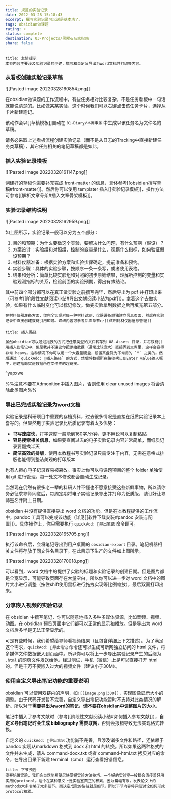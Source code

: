 ```yaml
---
title: 规范的实验记录
date: 2022-03-28 15:18:43
excerpt: 撰写实验记录可以说是基本功了。
tags: obsidian做课题
rating: ⭐
status: complete
destination: 03-Projects/黑曜石玩家指南
share: false
---
```


```ad-info
title: 友情提示
本节内容主要涉及实验记录的创建，撰写和自定义导出为word文稿并打印等内容。
```

### 从看板创建实验记录草稿

![[Pasted image 20220328160854.png]]

在obsidian做课题的工作流程中，有些任务相对比较复杂，不是任务看板中一句话就能说清楚的。比如做某某实验，这个时候我们可以右键点击该任务卡片，选择从卡片新建笔记。

该动作会以[[草稿模板]]自动在 `01-Diary/本周事务` 中生成以该任务名为文件名的草稿。

请务必采取上述看板流程创建实验记录（而不是从日志的Tracking中直接新建任务类草稿），其它任务相关的笔记草稿都是如此。

### 插入实验记录模板

![[Pasted image 20220328161147.png]]

创建好的草稿你需要补充完成 front-matter 的信息，具体参考[[obsidian撰写草稿#front-matter]]。然后你可以使用 templater 插入[[实验记录模板]]，操作方法可参考[[解析文章骨架#插入文章骨架模板]]。


### 实验记录结构说明

![[Pasted image 20220328162959.png]]

如上图所示，实验记录一般可以分为五个部分：

1. 目的和预期：为什么要做这个实验，要解决什么问题，有什么预期（假设）？
2. 方案设计：实验组和对照组，控制的变量是什么，观察什么指标，如何验证假设预期？
3. 材料仪器准备：根据实验方案和实验步骤确定，提前准备和预约。
4. 实验步骤：具体的实验步骤，按顺序一条一条写，或者使用表格。
5. 结果和分析：简单比较实验组和对照的初步原始结果，理解所控制的变量和实验观测指标的关系，检验前面的实验预期，得出有效结论。

其中前四个部分都可以在真正做实验之前撰写完毕，然后导出为 pdf 并打印出来（可参考[[阶段性文献阅读小结#导出文献阅读小结为pdf]]）。拿着这个去做实验，如果有什么临时变化可以标记修改。做完实验拿到数据之后再填充第五部分。

```ad-tip
在材料仪器准备方面，你完全实现对每一种材料试剂，仪器设备单独建立信息页面，然后在实验记录中直接创建双链引用即可。详细内容可参考后面章节👉[[试剂耗材仪器信息管理]]
```

```ad-tip
title: 插入路径

虽然obsidian可以通过拖拽的方式把任意类型的文件转存到 08-Assets 目录，并将双链引用插入到笔记中，但是我并不建议你把原始数据（通常比较庞大）直接弄到文库里，这样会变得非常 heavy。这种情况下你可以用一个大容量硬盘，设置其盘符为不常用的 `Y` 之类的。然后通过 `quickAdd: 📂插入路径` 的方式，然后将数据所在路径拷贝到Enter value输入框中，创建指向实验数据所在文件夹的超链接。
```
^yapxwe

%%注意不要在Admonition中插入图片，否则使用 clear unused images 将会清除此类图片%%

### 导出已完成实验记录为word文档

实验记录是科研项目中重要的存档资料，过去很多情况是直接在纸质实验记录本上誊写的。但显然电子实验记录比纸质记录有着太多优势：

- **书写速度快**，打字速度一般能到160字/分钟，更不用说可以复制粘贴
- **容易搜索相关信息**，如果要查阅过去的电子实验记录内容非常简单，而纸质记录要翻找半天
- **简洁高效的排版**，使用本教程书写实验记录只需专注于内容，无需在意格式排版也能得到整洁美观的打印版本

也有人担心电子记录容易被篡改。事实上你可以将课题项目的整个 folder 单独使用 git 进行管理。每一处文本修改都会自动生成记录。

当然现在仍然有很多老一辈的科研人并不懂也不愿意接受这些新鲜事物，所以请你务必征求导师同意后，每周定期将电子实验记录导出并打印为纸质版，装订好让导师签名并附上日期。

obsidian 并没有提供直接导出 word 文档的功能。但是在本教程提供的工作流中，pandoc 工具可以完成该功能（详见[[软件下载安装#pandoc 安装与配置]]）。具体操作上，你只需要执行 `quickAdd: 👑导出笔记` 命令即可。

![[Pasted image 20220328165705.png]]

执行该命令后，会将笔记导出到用户桌面的 `obsidian-export` 目录。笔记机器相关文件将存放于同文件名目录下。在此目录下生产的文件如上图所示。

![[Pasted image 20220328170018.png]]

可以看到，word 文档中的提供了实验的标题和实验记录的创建日期。但是图片都是全宽显示，可能导致页面存在大量空白，所以你可以进一步对 word 文档中的图片大小进行调整（按住shift使用鼠标进行拖拽实现等比例缩放），最后双面打印出来。


### 分享嵌入视频的实验记录

在 obsidian 中撰写笔记，你可以随意地插入多种多媒体资源，比如音频、视频、动图。在 obsidian 预览页面中它们都可以正常的显示和播放。但是导出为 word 文档后多半是无法正常显示的。

可是有些时候，我们希望给导师看视频结果（且包含详细上下文描述）。为了满足这个需求，`quickAdd: 👑导出笔记` 命令还可以生成可断网独立访问的 html 文件，将多媒体文件数据嵌入到页面中。所以你可以将上一步导出实验记录产生的后缀为 `.html` 的网页文件发送给他。经过测试，手机（微信）上是可以直接打开 html 的。但是千万不要嵌入过大的视频文件（建议小于30M）。


### 使用自定义导出笔记功能的重要说明

obsidian 可以使用双链内的声明，如`![[image.png|300]]`，实现图像显示大小的调整。由于代码开发暂不完善，自定义导出笔记功能暂时不支持对此类情况的解析。所以对于**需要导出为word的笔记，请不要在obsidian中调整图片的大小**。

笔记中插入了参考文献时（参考[[阶段性文献阅读小结#如何插入参考文献]]），**自定义导出笔记时会生成 bibliography 需要联网**，否则会报错导致无法实现格式转换。

自定义的 `quickAdd: 👑导出笔记` 功能尚不完善，且涉及诸多文件和路径，还依赖于 pandoc 实现从markdown 格式到 docx 和 html 的转换。所以如果这两种格式的文件并未生成，请从 command-docx.txt 或者 command-html.txt 拷贝对应的命令，在导出目录下新建 terminal（cmd）运行查看报错信息。

```ad-info
title: 下节预告
刚开始做实验，我们会自然地希望尽快掌握实验方法技巧。一个好的实验室一般都会流传着好用实用的protocol。这个在某种意义上是实验室真正的积累，因为篇幅有限，发表论文上的methods大多省略了太多细节。而决定成败的往往就是细节。所以下节内容将详细讨论如何形成protocol积累。
```
